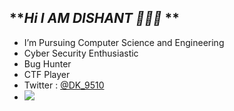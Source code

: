 ## **_Hi I AM DISHANT 👋🙃😋_ **

- I’m Pursuing Computer Science and Engineering 
- Cyber Security Enthusiastic 
- Bug Hunter
- CTF Player
- Twitter : [@DK_9510](https://twitter.com/DK_9510)
- ![](https://komarev.com/ghpvc/?username=DK9510t&color=brightgreen)
